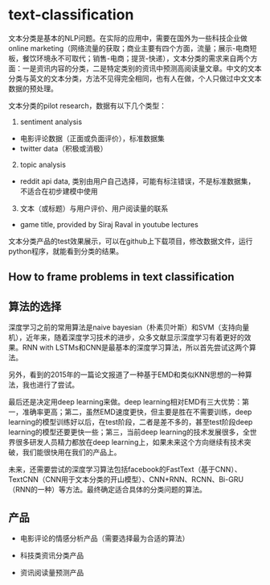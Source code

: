 # text-classification

文本分类是基本的NLP问题。在实际的应用中，需要在国外为一些科技企业做online marketing（网络流量的获取；商业主要有四个方面，流量；展示-电商短板，餐饮环境永不可取代；销售-电商；提货-快递），文本分类的需求来自两个方面：一是资讯内容的分类，二是特定类别的资讯中预测高阅读量文章。中文的文本分类与英文的文本分类，方法不见得完全相同，也有人在做，个人只做过中文文本数据的预处理。

文本分类的pilot research，数据有以下几个类型：
1. sentiment analysis
* 电影评论数据（正面或负面评价），标准数据集
* twitter data（积极或消极）

2. topic analysis
* reddit api data, 类别由用户自己选择，可能有标注错误，不是标准数据集，不适合在初步建模中使用

3. 文本（或标题）与用户评价、用户阅读量的联系
* game title, provided by Siraj Raval in youtube lectures

文本分类产品的test效果展示，可以在github上下载项目，修改数据文件，运行python程序，就能看到分类的结果。

## How to frame problems in text classification

## 算法的选择

深度学习之前的常用算法是naive bayesian（朴素贝叶斯）和SVM（支持向量机），近年来，随着深度学习技术的进步，众多文献显示深度学习有着更好的效果。RNN with LSTMs和CNN是最基本的深度学习算法，所以首先尝试这两个算法。

另外，看到的2015年的一篇论文报道了一种基于EMD和类似KNN思想的一种算法，我也进行了尝试。

最后还是决定用deep learning来做。deep learning相对EMD有三大优势：第一，准确率更高；第二，虽然EMD速度更快，但主要是胜在不需要训练，deep learning的模型训练好以后，在test阶段，二者是差不多的，甚至test阶段deep learning的模型还要更快一些；第三，当前deep learning的技术发展很多，全世界很多研发人员精力都放在deep learning上，如果未来这个方向继续有技术突破，我们能很快用在我们的产品上。

未来，还需要尝试的深度学习算法包括facebook的FastText（基于CNN）、TextCNN（CNN用于文本分类的开山模型）、CNN+RNN、RCNN、Bi-GRU（RNN的一种）等方法。最终确定适合具体的分类问题的算法。

## 产品

* 电影评论的情感分析产品（需要选择最为合适的算法）

* 科技类资讯分类产品

* 资讯阅读量预测产品
